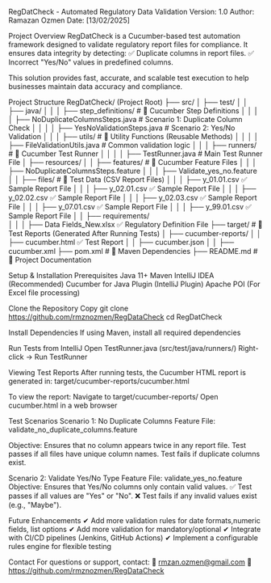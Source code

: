 RegDatCheck - Automated Regulatory Data Validation
Version: 1.0
Author: Ramazan Ozmen
Date: [13/02/2025]

Project Overview
RegDatCheck is a Cucumber-based test automation framework designed to validate regulatory report files for compliance. It ensures data integrity by detecting:
✅ Duplicate columns in report files.
✅ Incorrect "Yes/No" values in predefined columns.

This solution provides fast, accurate, and scalable test execution to help businesses maintain data accuracy and compliance.

Project Structure
RegDatCheck/  (Project Root)
 ├── src/
 │   ├── test/
 │   │   ├── java/
 │   │   │   ├── step_definitions/   # 📌 Cucumber Step Definitions
 │   │   │   │   ├── NoDuplicateColumnsSteps.java  # Scenario 1: Duplicate Column Check
 │   │   │   │   ├── YesNoValidationSteps.java     # Scenario 2: Yes/No Validation
 │   │   │   ├── utils/              # 📌 Utility Functions (Reusable Methods)
 │   │   │   │   ├── FileValidationUtils.java     # Common validation logic
 │   │   │   ├── runners/            # 📌 Cucumber Test Runner
 │   │   │   │   ├── TestRunner.java  # Main Test Runner File
 │   ├── resources/
 │   │   ├── features/           # 📌 Cucumber Feature Files
 │   │   │   ├── NoDuplicateColumnsSteps.feature
 │   │   │   ├── Validate_yes_no.feature                
 │   │   ├── files/              # 📌 Test Data (CSV Report Files)
 │   │   │   ├── y_01.01.csv  ✅ Sample Report File
 │   │   │   ├── y_02.01.csv  ✅ Sample Report File
 │   │   │   ├── y_02.02.csv  ✅ Sample Report File
 │   │   │   ├── y_02.03.csv  ✅ Sample Report File
 │   │   │   ├── y_07.01.csv  ✅ Sample Report File
 │   │   │   ├── y_99.01.csv  ✅ Sample Report File
 │   │   ├── requirements/        
 │   │   │   ├── Data Fields_New.xlsx  ✅ Regulatory Definition File
 ├── target/  # 📌 Test Reports (Generated After Running Tests)
 │   ├── cucumber-reports/
 │   │   ├── cucumber.html  ✅ Test Report
 │   │   ├── cucumber.json
 │   │   ├── cucumber.xml
 ├── pom.xml  # 📌 Maven Dependencies
 ├── README.md  # 📌 Project Documentation


Setup & Installation
Prerequisites
Java 11+
Maven
IntelliJ IDEA (Recommended)
Cucumber for Java Plugin (IntelliJ Plugin)
Apache POI (For Excel file processing)


Clone the Repository
Copy
git clone https://github.com/rmznozmen/RegDataCheck
cd RegDatCheck

Install Dependencies
If using Maven, install all required dependencies


Run Tests from IntelliJ
Open TestRunner.java (src/test/java/runners/)
Right-click → Run TestRunner 

Viewing Test Reports
After running tests, the Cucumber HTML report is generated in:
target/cucumber-reports/cucumber.html

To view the report:
Navigate to target/cucumber-reports/
Open cucumber.html in a web browser

Test Scenarios
Scenario 1: No Duplicate Columns
Feature File: validate_no_duplicate_columns.feature

Objective: Ensures that no column appears twice in any report file. 
Test passes if all files have unique column names.
Test fails if duplicate columns exist.

Scenario 2: Validate Yes/No Type
Feature File: validate_yes_no.feature
Objective: Ensures that Yes/No columns only contain valid values.
✅ Test passes if all values are "Yes" or "No".
❌ Test fails if any invalid values exist (e.g., "Maybe").

Future Enhancements
✔ Add more validation rules for date formats,numeric fields, list options
✔ Add more validation for mandatory/optional
✔ Integrate with CI/CD pipelines (Jenkins, GitHub Actions)
✔ Implement a configurable rules engine for flexible testing

Contact
For questions or support, contact:
📧 rmzan.ozmen@gmail.com
📂 https://github.com/rmznozmen/RegDataCheck